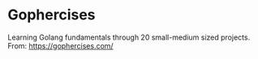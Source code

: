 # Gophercises
Learning Golang fundamentals through 20 small-medium sized projects. From: https://gophercises.com/
